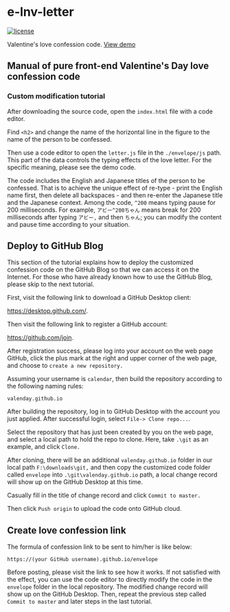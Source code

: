 # e-lnv-letter

[![license](https://img.shields.io/github/license/george-chou/envelope.svg)](https://github.com/george-chou/envelope/blob/master/LICENSE)
<!--[![Github All Releases](https://img.shields.io/github/downloads/george-chou/envelope/total.svg)](https://github.com/george-chou/envelope/releases)
[![GitHub release](https://img.shields.io/github/release/george-chou/envelope.svg)](https://github.com/george-chou/envelope/releases/latest)-->

Valentine's love confession code. [View demo](https://george-chou.github.io/eLuvLetter/)

## Manual of pure front-end Valentine's Day love confession code

### Custom modification tutorial

After downloading the source code, open the `index.html` file with a code editor.

Find `<h2>` and change the name of the horizontal line in the figure to the name of the person to be confessed.

Then use a code editor to open the `letter.js` file in the `./envelope/js` path. This part of the data controls the typing effects of the love letter. For the specific meaning, please see the demo code.

The code includes the English and Japanese titles of the person to be confessed. That is to achieve the unique effect of re-type - print the English name first, then delete all backspaces - and then re-enter the Japanese title and the Japanese context. Among the code, `^200` means typing pause for 200 milliseconds. For example, `アビー^200ちゃん` means break for 200 milliseconds after typing `アビー,` and then `ちゃん`; you can modify the content and pause time according to your situation.

## Deploy to GitHub Blog

This section of the tutorial explains how to deploy the customized confession code on the GitHub Blog so that we can access it on the Internet. For those who have already known how to use the GitHub Blog, please skip to the next tutorial.

First, visit the following link to download a GitHub Desktop client:

<https://desktop.github.com/>.

Then visit the following link to register a GitHub account:

<https://github.com/join>.

After registration success, please log into your account on the web page GitHub, click the plus mark at the right and upper corner of the web page, and choose to `create a new repository.`

Assuming your username is `calendar`, then build the repository according to the following naming rules:

`valenday.github.io`

After building the repository, log in to GitHub Desktop with the account you just applied. After successful login, select `File-> Clone repo...`.

Select the repository that has just been created by you on the web page, and select a local path to hold the repo to clone. Here, take `.\git` as an example, and click `Clone.`

After cloning, there will be an additional `valenday.github.io` folder in our local path `F:\downloads\git,` and then copy the customized code folder called `envelope` into `.\git\valenday.github.io` path, a local change record will show up on the GitHub Desktop at this time.

Casually fill in the title of change record and click `Commit to master.`

Then click `Push origin` to upload the code onto GitHub cloud.

## Create love confession link

The formula of confession link to be sent to him/her is like below:

`https://(your GitHub username).github.io/envelope`

Before posting, please visit the link to see how it works. If not satisfied with the effect, you can use the code editor to directly modify the code in the `envelope` folder in the local repository. The modified change record will show up on the GitHub Desktop. Then, repeat the previous step called `Commit to master` and later steps in the last tutorial.
